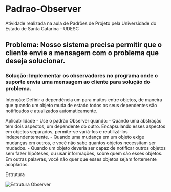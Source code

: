 # Padrao-Observer
Atividade realizada na aula de Padrões de Projeto pela Universidade do Estado de Santa Catarina - UDESC

## Problema: Nosso sistema precisa permitir que o cliente envie a mensagem com o problema que deseja solucionar.

### Solução: Implementar os observadores no programa onde o suporte envia uma mensagem ao cliente para solução do problema.

Intenção: Definir a dependência um para muitos entre objetos, de maneira que quando um objeto muda de estado todos os seus dependentes são notificados e atualizados automaticamente.

Aplicabilidade - Use o padrão Observer quando:
	- Quando uma abstração tem dois aspectos, um dependente do outro. Encapsulando esses aspectos em objetos separados, permite-se variá-los e reutilizá-los independentemente.
	- Quando uma mudança em um objeto exige mudanças em outros, e você não sabe quantos objetos necessitam ser mudados.
	- Quando um objeto deveria ser capaz de notificar outros objetos sem fazer hipóteses, ou usar informações, sobre quem são esses objetos. Em outras palavras, você não quer que esses objetos sejam fortemente acoplados.
  
Estrutura

![Estrutura Observer]()
